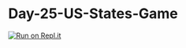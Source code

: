 # Day-25-US-States-Game

[![Run on Repl.it](https://replit.com/badge/github/ashjorda/Day-25-US-States-Game)](https://replit.com/new/github/ashjorda/Day-25-US-States-Game)
